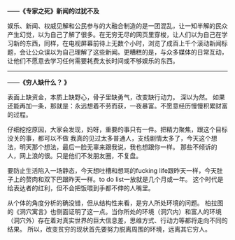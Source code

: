——**《专家之死》新闻的过犹不及**

娱乐、新闻、权威见解和公民参与的大融合制造的是一团混乱，让一知半解的民众产生幻觉，以为自己了解了很多。在无穷无尽的网页里穿梭，让人们以为自己在学习新的东西，同样，在电视屏幕前待上无数个小时，浏览了成百上千个滚动新闻标题，会让公众误以为自己理解了这些新闻。更糟糕的是，与众多媒体的日常互动，让他们不愿意去学习任何需要耗费太长时间或不够娱乐的东西。

<hr />

——**《穷人缺什么？ ͏》**

表面上缺资金，本质上缺野心，骨子里缺勇气，改变缺行动力。 
深以为然。 
如果还能再加一条，那就是：永远想着不劳而获，一夜暴富。不愿意经历慢慢积累财富的过程。

仔细挖挖原因，大家会发现，妈呀，重要的事只有一件。把精力聚焦，跟这个目标没关的事，都可以不做
我真的见过太多普通人，支线剧情太多了，今天这个想法，明天那个想法，最后一脸无辜来跟我说，我也想跟你一样。
那些不倾诉的人，网上浪的很。只是他们不发朋友圈，不复盘。

要防止生活陷入一场静态，今天想吐槽和想骂的fucking life跟昨天一样，今天肚子上的赘肉和双下巴跟昨天一样。to do list一放就是几个月或一年。
这个时代是给表达者的红利，但不会把饭喂到手都不伸的人嘴里。

从个体的角度分析的确没错，但从结构性来看，是穷人所处环境的问题。
柏拉图的《洞穴寓言》也侧面证明了这一点。当你所处的环境（洞穴内）和富人的环境（洞穴外）存在着对真实世界的巨大信息差，思维方式、行动力等都将走向不同的结果。
所以，改变贫穷的现状首先要努力脱离周围的环境，远离其它穷人。

